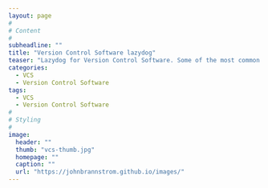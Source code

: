 ```yaml
---
layout: page
#
# Content
#
subheadline: ""
title: "Version Control Software lazydog"
teaser: "Lazydog for Version Control Software. Some of the most common operations working with a VCS."
categories:
  - VCS
  - Version Control Software
tags:
  - VCS
  - Version Control Software
#
# Styling
#
image:
  header: ""
  thumb: "vcs-thumb.jpg"
  homepage: ""
  caption: ""
  url: "https://johnbrannstrom.github.io/images/"
---
```




 [1]: #
 [2]: #
 [3]: #
 [4]: #
 [5]: #
 [6]: #
 [7]: #
 [8]: #
 [9]: #
 [10]: #